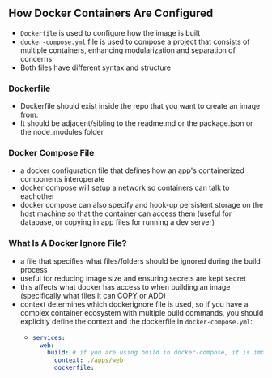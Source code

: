 ## How Docker Containers Are Configured
- `Dockerfile` is used to configure how the image is built
- `docker-compose.yml` file is used to compose a project that consists of multiple containers, enhancing modularization and separation of concerns
- Both files have different syntax and structure

### Dockerfile
- Dockerfile should exist inside the repo that you want to create an image from.
- It should be adjacent/sibling to the readme.md or the package.json or the node_modules folder

### Docker Compose File
- a docker configuration file that defines how an app's containerized components interoperate
- docker compose will setup a network so containers can talk to eachother
- docker compose can also specify and hook-up persistent storage on the host machine so that the container can access them (useful for database, or copying in app files for running a dev server)


### What Is A Docker Ignore File?
- a file that specifies what files/folders should be ignored during the build process
- useful for reducing image size and ensuring secrets are kept secret
- this affects what docker has access to when building an image (specifically what files it can COPY or ADD)
- context determines which dockerignore file is used, so if you have a complex container ecosystem with multiple build commands, you should explicitly define the context and the dockerfile in `docker-compose.yml`:
  - ```yml
    services: 
      web:
        build: # if you are using build in docker-compose, it is important to define context!
          context: ./apps/web
          dockerfile: 
  ```